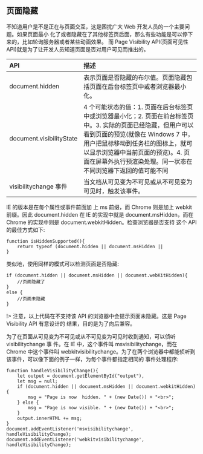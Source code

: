 ## 页面隐藏

不知道用户是不是正在与页面交互，这是困扰广大 Web 开发人员的一个主要问题。如果页面最小 化了或者隐藏在了其他标签页后面，那么有些功能是可以停下来的，比如轮询服务器或者某些动画效果。 而 Page Visibility API(页面可见性 API)就是为了让开发人员知道页面是否对用户可见而推出的。

|API|描述|
|:-|:-|
|document.hidden|表示页面是否隐藏的布尔值。页面隐藏包括页面在后台标签页中或者浏览器最小化。|
|document.visibilityState|4 个可能状态的值：1. 页面在后台标签页中或浏览器最小化；2. 页面在前台标签页中。3. 实际的页面已经隐藏，但用户可以看到页面的预览(就像在 Windows 7 中，用户把鼠标移动到任务栏的图标上，就可以显示浏览器中当前页面的预览)。4. 页面在屏幕外执行预渲染处理。同一状态在不同浏览器下返回的值可能不同|
|visibilitychange 事件|当文档从可见变为不可见或从不可见变为可见时，触发该事件。|

IE 的版本是在每个属性或事件前面加 上 ms 前缀，而 Chrome 则是加上 webkit 前缀。因此 document.hidden 在 IE 的实现中就是 document.msHidden，而在 Chrome 的实现中则是 document.webkitHidden。检查浏览器是否支持
这个 API 的最佳方式如下:

```
function isHiddenSupported(){
    return typeof (document.hidden || document.msHidden ||
}
```

类似地，使用同样的模式可以检测页面是否隐藏:

```
if (document.hidden || document.msHidden || document.webKitHidden){ 
    //页面隐藏了
} 
else { 
    //页面未隐藏
}
```

!> 注意，以上代码在不支持该 API 的浏览器中会提示页面未隐藏。这是 Page Visibility API 有意设计的 结果，目的是为了向后兼容。

为了在页面从可见变为不可见或从不可见变为可见时收到通知，可以侦听 visibilitychange 事 件。在 IE 中，这个事件叫 msvisibilitychange，而在 Chrome 中这个事件叫 webkitvisibilitychange。为了在两个浏览器中都能侦听到该事件，可以像下面的例子一样，为每个事件都指定相同的 事件处理程序:

```
function handleVisibilityChange(){
    let output = document.getElementById("output"),
    let msg = null;
    if (document.hidden || document.msHidden || document.webkitHidden){ 
        msg = "Page is now  hidden. " + (new Date()) + "<br>";
    } else {
        msg = "Page is now visible. " + (new Date()) + "<br>";
    }
    output.innerHTML += msg;
}
document.addEventListener('msvisibilitychange', handleVisibilityChange);
document.addEventListener('webkitvisibilitychange', handleVisibilityChange);
```
